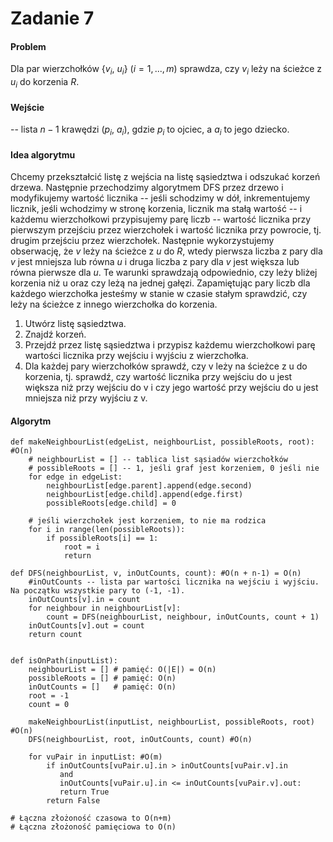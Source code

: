 # Zadanie 7

#### Problem

Dla par wierzchołków {$v_i$, $u_i$} $(i=1,...,m)$ sprawdza, czy $v_i$ leży na ścieżce z $u_i$ do korzenia $R$.

#### Wejście
-- lista $n-1$ krawędzi ($p_i$, $a_i$), gdzie $p_i$ to ojciec, a $a_i$ to jego dziecko.

#### Idea algorytmu
Chcemy przekształcić listę z wejścia na listę sąsiedztwa i odszukać korzeń drzewa. Następnie przechodzimy algorytmem DFS przez drzewo i modyfikujemy wartość licznika -- jeśli schodzimy w dół, inkrementujemy licznik, jeśli wchodzimy w stronę korzenia, licznik ma stałą wartość -- i każdemu wierzchołkowi przypisujemy parę liczb -- wartość licznika przy pierwszym przejściu przez wierzchołek i wartość licznika przy powrocie, tj. drugim przejściu przez wierzchołek. Następnie wykorzystujemy obserwację, że $v$ leży na ścieżce z $u$ do $R$, wtedy pierwsza liczba z pary dla $v$ jest mniejsza lub równa  $u$ i druga liczba z pary dla $v$ jest większa lub równa pierwsze dla $u$. Te warunki sprawdzają odpowiednio, czy leży bliżej korzenia niż u oraz czy leżą na jednej gałęzi. Zapamiętując pary liczb dla każdego wierzchołka jesteśmy w stanie w czasie stałym sprawdzić, czy leży na ścieżce z innego wierzchołka do korzenia.

1. Utwórz listę sąsiedztwa.
2. Znajdź korzeń.
3. Przejdź przez listę sąsiedztwa i przypisz każdemu wierzchołkowi parę wartości licznika przy wejściu i wyjściu z wierzchołka.
4. Dla każdej pary wierzchołków sprawdź, czy v leży na ścieżce z u do korzenia, tj. sprawdź, czy wartość licznika przy wejściu do u jest większa niż przy wejściu do v i czy jego wartość przy wejściu do u jest mniejsza niż przy wyjściu z v. 

#### Algorytm

```python=
def makeNeighbourList(edgeList, neighbourList, possibleRoots, root): #O(n)
    # neighbourList = [] -- tablica list sąsiadów wierzchołków
    # possibleRoots = [] -- 1, jeśli graf jest korzeniem, 0 jeśli nie
    for edge in edgeList:
        neighbourList[edge.parent].append(edge.second)
        neighbourList[edge.child].append(edge.first)
        possibleRoots[edge.child] = 0

    # jeśli wierzchołek jest korzeniem, to nie ma rodzica
    for i in range(len(possibleRoots)):
        if possibleRoots[i] == 1:
            root = i
            return

def DFS(neighbourList, v, inOutCounts, count): #O(n + n-1) = O(n)
    #inOutCounts -- lista par wartości licznika na wejściu i wyjściu. Na początku wszystkie pary to (-1, -1).
    inOutCounts[v].in = count
    for neighbour in neighbourList[v]:
        count = DFS(neighbourList, neighbour, inOutCounts, count + 1)
    inOutCounts[v].out = count
    return count
    

def isOnPath(inputList): 
    neighbourList = [] # pamięć: O(|E|) = O(n)
    possibleRoots = [] # pamięć: O(n)
    inOutCounts = []   # pamięć: O(n)
    root = -1
    count = 0

    makeNeighbourList(inputList, neighbourList, possibleRoots, root) #O(n)
    DFS(neighbourList, root, inOutCounts, count) #O(n)

    for vuPair in inputList: #O(m)
        if inOutCounts[vuPair.u].in > inOutCounts[vuPair.v].in 
           and 
           inOutCounts[vuPair.u].in <= inOutCounts[vuPair.v].out:
           return True
        return False

# Łączna złożoność czasowa to O(n+m)
# Łączna złożoność pamięciowa to O(n)
```
